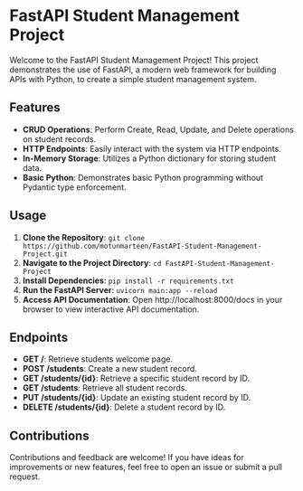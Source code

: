 # FastAPI Student Management Project

Welcome to the FastAPI Student Management Project! This project demonstrates the use of FastAPI, a modern web framework for building APIs with Python, to create a simple student management system.

## Features

- **CRUD Operations**: Perform Create, Read, Update, and Delete operations on student records.
- **HTTP Endpoints**: Easily interact with the system via HTTP endpoints.
- **In-Memory Storage**: Utilizes a Python dictionary for storing student data.
- **Basic Python**: Demonstrates basic Python programming without Pydantic type enforcement.

## Usage

1. **Clone the Repository**: `git clone https://github.com/motunmarteen/FastAPI-Student-Management-Project.git`
2. **Navigate to the Project Directory**: `cd FastAPI-Student-Management-Project`
3. **Install Dependencies**: `pip install -r requirements.txt`
4. **Run the FastAPI Server**: `uvicorn main:app --reload`
5. **Access API Documentation**: Open http://localhost:8000/docs in your browser to view interactive API documentation.

## Endpoints

- **GET /**: Retrieve students welcome page.
- **POST /students**: Create a new student record.
- **GET /students/{id}**: Retrieve a specific student record by ID.
- **GET /students**: Retrieve all student records.
- **PUT /students/{id}**: Update an existing student record by ID.
- **DELETE /students/{id}**: Delete a student record by ID.

## Contributions

Contributions and feedback are welcome! If you have ideas for improvements or new features, feel free to open an issue or submit a pull request.
